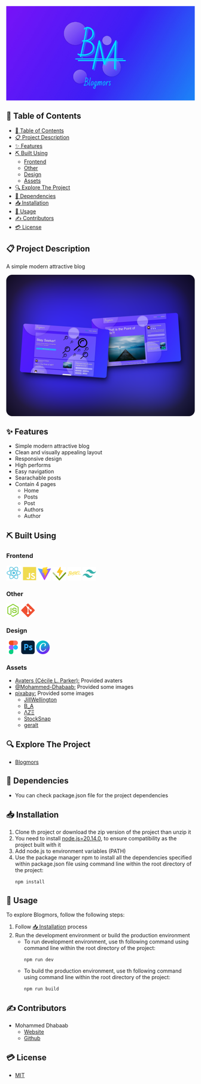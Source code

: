 <div style="display:flex; justify-content: center;">
  <img src="src/assets/readme/banner/banner.png" alt="project logo" />
</div>

## 📂 Table of Contents

- [📂 Table of Contents](#-table-of-contents)
- [📋 Project Description](#-project-description)
- [✨ Features](#-features)
- [⛏️ Built Using](#️-built-using)
  - [Frontend](#frontend)
  - [Other](#other)
  - [Design](#design)
  - [Assets](#assets)
- [🔍 Explore The Project](#-explore-the-project)
- [🎫 Dependencies](#-dependencies)
- [📥 Installation](#-installation)
- [📝 Usage](#-usage)
- [✍ Contributors](#-contributors)
- [💳 License](#-license)

## 📋 Project Description

A simple modern attractive blog

<div style="display:flex; justify-content: center;">
  <img src="src/assets/readme/snapshots/snapshot-2.png" alt="Project snapshot" />
</div>

## ✨ Features

- Simple modern attractive blog
- Clean and visually appealing layout
- Responsive design
- High performs
- Easy navigation
- Searachable posts
- Contain 4 pages
  - Home
  - Posts
  - Post
  - Authors
  - Author

## ⛏️ Built Using

### Frontend

<a href="https://reactjs.org/" target="_blank" rel="noreferrer"> <img src="./src/assets/readme/skills/frontend/react.svg" alt="react" width="40" height="40" alt="React.js" title="React.js" /></a>
<a href="https://www.javascript.com/" target="_blank" rel="noreferrer"><img src="./src/assets/readme/skills/frontend/javascript.svg" width="36" height="36" alt="JavaScript" title="JavaScript" /></a>
<a href="https://vitejs.dev/" target="_blank" rel="noreferrer"><img src="./src/assets/readme/skills/frontend/vite.svg" width="36" height="36" alt="Vite.js" title="Vite.js" /></a>
<a href="https://vitest.dev/" target="_blank" rel="noreferrer"><img src="./src/assets/readme/skills/frontend/vitest.svg" width="36" height="36" alt="Vitest.js" title="Vitest.js" /></a>
<a href="https://babeljs.io/" target="_blank" rel="noreferrer"><img src="./src/assets/readme/skills/frontend/babel.svg" width="36" height="36" alt="Babel" title="Babel" /></a>
<a href="https://tailwindcss.com/" target="_blank" rel="noreferrer"><img src="./src/assets/readme/skills/frontend/tailwindcss.svg" width="36" height="36" alt="TailwindCSS" title="TailwindCSS" /></a>

### Other

<a href="https://nodejs.org/en/" target="_blank" rel="noreferrer"><img src="./src/assets/readme/skills/backend/node.svg" width="36" height="36" alt="Node.js" title="Node.js" /></a>
<a href="https://git-scm.com/" target="_blank" rel="noreferrer"><img src="./src/assets/readme/skills/other/git.svg" width="36" height="36" alt="Git" title="Git" /></a>

### Design

<a href="https://www.figma.com/" target="_blank" rel="noreferrer"><img src="./src/assets/readme/skills/desgin/figma.svg" width="36" height="36" alt="Figma" title="Figma" /></a>
<a href="https://www.adobe.com/uk/products/photoshop.html" target="_blank" rel="noreferrer"><img src="./src/assets/readme/skills/desgin/photoshop.svg" width="36" height="36" alt="Photoshop" title="Photoshop" /></a>
<a href="https://www.canva.com/" target="_blank" rel="noreferrer"><img src="./src/assets/readme/skills/desgin/canva.svg" width="36" height="36" alt="Canva" title="Canva" /></a>
<br>

### Assets

- [Avaters (Cécile L. Parker):](https://dribbble.com/Cecile0112358) Provided avaters
- [@Mohammed-Dhabaab:](github.com/mohammed-dhabaab) Provided some images
- [pixabay:](https://pixabay.com) Provided some images
  - [JillWellington](https://pixabay.com/users/jillwellington-334088/)
  - [B_A](https://pixabay.com/users/b_a-363247/)
  - [ΛΖΞ](https://pixabay.com/users/%CE%BB%CE%B6%CE%BE-3271136/)
  - [StockSnap](https://pixabay.com/users/stocksnap-894430/)
  - [geralt](https://pixabay.com/users/geralt-9301/)

## 🔍 Explore The Project

- [Blogmors](https://mohammed-dhabaab.github.io/blogmors/)

## 🎫 Dependencies

- You can check package.json file for the project dependencies

## 📥 Installation

1. Clone th project or download the zip version of the project than unzip it
2. You need to install [node.js=20.14.0](https://www.python.org/downloads/release/python-3110/), to ensure compatibility as the project built with it
3. Add node.js to environment variables (PATH)
4. Use the package manager npm to install all the dependencies specified within package.json file using command line within the root directory of the project:
   ```shell
   npm install
   ```

## 📝 Usage

To explore Blogmors, follow the following steps:

1. Follow [📥 Installation](#-installation) process
2. Run the development environment or build the production environment
   - To run development environment, use th following command using command line within the root directory of the project:
     ```shell
     npm run dev
     ```
   - To build the production environment, use th following command using command line within the root directory of the project:
     ```shell
     npm run build
     ```

## ✍ Contributors

- Mohammed Dhabaab
  - [Website](https://mohammeddhabaab.com/)
  - [Github](https://github.com/mohammed-dhabaab)

## 💳 License

- [MIT](https://choosealicense.com/licenses/mit/)
